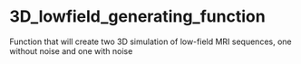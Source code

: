 # 3D_lowfield_generating_function
Function that will create two 3D simulation of low-field MRI sequences, one without noise and one with noise
